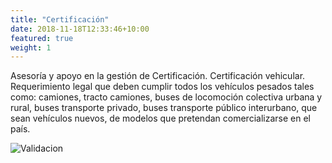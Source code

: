 ```yaml
---
title: "Certificación"
date: 2018-11-18T12:33:46+10:00
featured: true
weight: 1
---
```


Asesoría y apoyo en la gestión de Certificación.
Certificación vehicular. Requerimiento legal que deben cumplir todos los vehículos pesados tales como: camiones, tracto camiones, buses de locomoción colectiva urbana y rural, buses transporte privado, buses transporte público interurbano, que sean vehículos nuevos, de modelos que pretendan comercializarse en el país.


![Validacion](/images/features/certificacion.jpeg)
